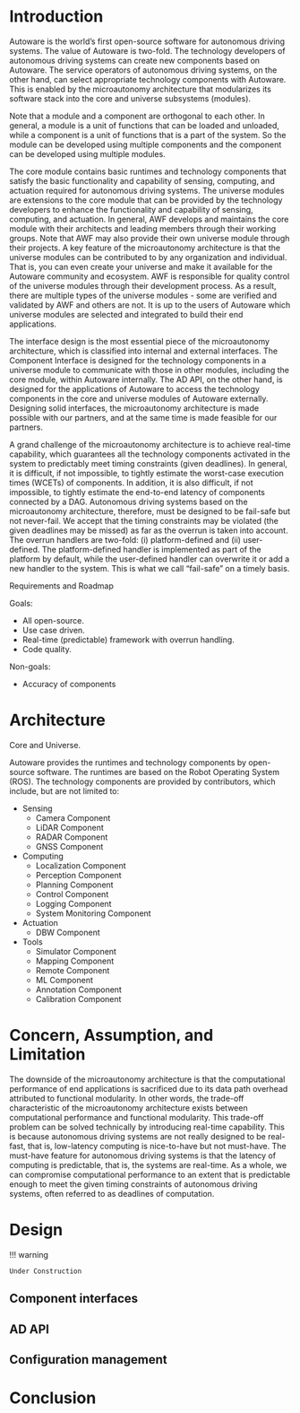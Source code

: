 # Introduction

Autoware is the world’s first open-source software for autonomous driving systems. The value of Autoware is two-fold. The technology developers of autonomous driving systems can create new components based on Autoware. The service operators of autonomous driving systems, on the other hand, can select appropriate technology components with Autoware. This is enabled by the microautonomy architecture that modularizes its software stack into the core and universe subsystems (modules).

Note that a module and a component are orthogonal to each other. In general, a module is a unit of functions that can be loaded and unloaded, while a component is a unit of functions that is a part of the system. So the module can be developed using multiple components and the component can be developed using multiple modules.

The core module contains basic runtimes and technology components that satisfy the basic functionality and capability of sensing, computing, and actuation required for autonomous driving systems. The universe modules are extensions to the core module that can be provided by the technology developers to enhance the functionality and capability of sensing, computing, and actuation. In general, AWF develops and maintains the core module with their architects and leading members through their working groups. Note that AWF may also provide their own universe module through their projects. A key feature of the microautonomy architecture is that the universe modules can be contributed to by any organization and individual. That is, you can even create your universe and make it available for the Autoware community and ecosystem. AWF is responsible for quality control of the universe modules through their development process. As a result, there are multiple types of the universe modules - some are verified and validated by AWF and others are not. It is up to the users of Autoware which universe modules are selected and integrated to build their end applications.

The interface design is the most essential piece of the microautonomy architecture, which is classified into internal and external interfaces. The Component Interface is designed for the technology components in a universe module to communicate with those in other modules, including the core module, within Autoware internally. The AD API, on the other hand, is designed for the applications of Autoware to access the technology components in the core and universe modules of Autoware externally. Designing solid interfaces, the microautonomy architecture is made possible with our partners, and at the same time is made feasible for our partners.

A grand challenge of the microautonomy architecture is to achieve real-time capability, which guarantees all the technology components activated in the system to predictably meet timing constraints (given deadlines). In general, it is difficult, if not impossible, to tightly estimate the worst-case execution times (WCETs) of components. In addition, it is also difficult, if not impossible, to tightly estimate the end-to-end latency of components connected by a DAG. Autonomous driving systems based on the microautonomy architecture, therefore, must be designed to be fail-safe but not never-fail. We accept that the timing constraints may be violated (the given deadlines may be missed) as far as the overrun is taken into account. The overrun handlers are two-fold: (i) platform-defined and (ii) user-defined. The platform-defined handler is implemented as part of the platform by default, while the user-defined handler can overwrite it or add a new handler to the system. This is what we call “fail-safe” on a timely basis.

Requirements and Roadmap

Goals:

- All open-source.
- Use case driven.
- Real-time (predictable) framework with overrun handling.
- Code quality.

Non-goals:

- Accuracy of components

# Architecture

Core and Universe.

Autoware provides the runtimes and technology components by open-source software. The runtimes are based on the Robot Operating System (ROS). The technology components are provided by contributors, which include, but are not limited to:

- Sensing
  - Camera Component
  - LiDAR Component
  - RADAR Component
  - GNSS Component
- Computing
  - Localization Component
  - Perception Component
  - Planning Component
  - Control Component
  - Logging Component
  - System Monitoring Component
- Actuation
  - DBW Component
- Tools
  - Simulator Component
  - Mapping Component
  - Remote Component
  - ML Component
  - Annotation Component
  - Calibration Component

# Concern, Assumption, and Limitation

The downside of the microautonomy architecture is that the computational performance of end applications is sacrificed due to its data path overhead attributed to functional modularity. In other words, the trade-off characteristic of the microautonomy architecture exists between computational performance and functional modularity. This trade-off problem can be solved technically by introducing real-time capability. This is because autonomous driving systems are not really designed to be real-fast, that is, low-latency computing is nice-to-have but not must-have. The must-have feature for autonomous driving systems is that the latency of computing is predictable, that is, the systems are real-time. As a whole, we can compromise computational performance to an extent that is predictable enough to meet the given timing constraints of autonomous driving systems, often referred to as deadlines of computation.

# Design

!!! warning

    Under Construction

## Component interfaces

## AD API

## Configuration management

# Conclusion

